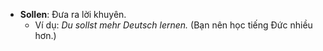 - **Sollen**: Đưa ra lời khuyên.
    - Ví dụ: _Du sollst mehr Deutsch lernen._ (Bạn nên học tiếng Đức nhiều hơn.)